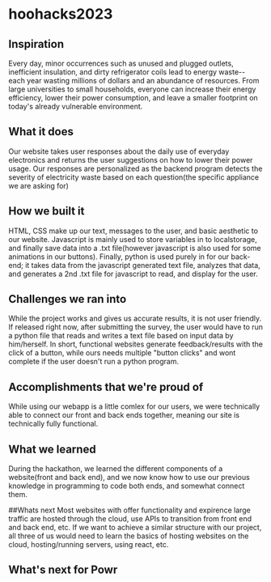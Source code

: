 # hoohacks2023
## Inspiration
Every day, minor occurrences such as unused and plugged outlets, inefficient insulation, and dirty refrigerator coils lead to energy waste-- each year wasting millions of dollars and an abundance of resources. From large universities to small households, everyone can increase their energy efficiency, lower their power consumption, and leave a smaller footprint on today's already vulnerable environment. 

## What it does
Our website takes user responses about the daily use of everyday electronics and returns the user suggestions on how to lower their power usage. Our responses are personalized as the backend program detects the severity of electricity waste based on each question(the specific appliance we are asking for)

## How we built it
HTML, CSS make up our text, messages to the user, and basic aesthetic to our website. Javascript is mainly used to store variables in to localstorage, and finally save data into a .txt file(however javascript is also used for some animations in our buttons). Finally, python is used purely in for our back-end; it takes data from the javascript generated text file, analyzes that data, and generates a 2nd .txt file for javascript to read, and display for the user.
## Challenges we ran into
While the project works and gives us accurate results, it is not user friendly. If released right now, after submitting the survey, the user would have to run a python file that reads and writes a text file based on input data by him/herself. In short, functional websites generate feedback/results with the click of a button, while ours needs multiple "button clicks" and wont complete if the user doesn't run a python program.

## Accomplishments that we're proud of
While using our webapp is a little comlex for our users, we were technically able to connect our front and back ends together, meaning our site is technically fully functional. 

## What we learned
During the hackathon, we learned the different components of a website(front and back end), and we now know how to use our previous knowledge in programming to code both ends, and somewhat connect them. 

##Whats next
Most websites with offer functionality and expirence large traffic are hosted through the cloud, use APIs to transition from front end and back end, etc. If we want to achieve a similar structure with our project, all three of us would need to learn the basics of hosting websites on the cloud, hosting/running servers, using react, etc.

## What's next for Powr
